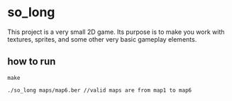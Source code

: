 # so_long
This project is a very small 2D game. Its purpose is to make you work with textures, sprites, and some other very basic gameplay elements.

## how to run

```
make

./so_long maps/map6.ber //valid maps are from map1 to map6

```

